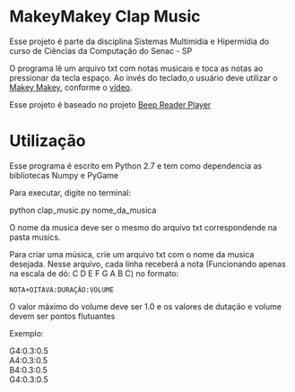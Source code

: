 # MakeyMakey Clap Music

Esse projeto é parte da disciplina Sistemas Multimídia e Hipermídia do curso de Ciências da Computação do Senac - SP

O programa lê um arquivo txt com notas musicais e toca as notas ao pressionar da tecla espaço. Ao invés do teclado,o usuário deve utilizar o <a href="http://www.makeymakey.com/">Makey Makey</a>,
conforme o <a href="https://youtu.be/PjGneU0UBFw">vídeo</a>.

Esse projeto é baseado no projeto <a href="https://github.com/akajuvonen/beep-reader-player">Beep Reader Player</a>

# Utilização

Esse programa é escrito em Python 2.7 e tem como dependencia as bibliotecas Numpy e PyGame

Para executar, digite no terminal:
 
 python clap_music.py nome_da_musica
 
O nome da musica deve ser o mesmo do arquivo txt correspondende na pasta musics.
  
Para criar uma música, crie um arquivo txt com o nome da musica desejada. Nesse arquivo, cada linha receberá a nota (Funcionando apenas na escala de dó: C D E F G A B C) no formato:

`NOTA+OITAVA:DURAÇÂO:VOLUME`

O valor máximo do volume deve ser 1.0 e os valores de dutação e volume devem ser pontos flutuantes

Exemplo:

G4:0.3:0.5  
A4:0.3:0.5  
B4:0.3:0.5  
G4:0.3:0.5  


